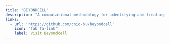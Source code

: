 ```yaml
---
title: "BEYONDCELL"
description: "A computational methodology for identifying and treating tumour cell subpopulations with distinct drug responses in single-cell RNA-seq data."
links:
  - url: 'https://github.com/cnio-bu/beyondcell'
    icon: "fab fa-link"
    label: Visit Beyondcell
---
```

